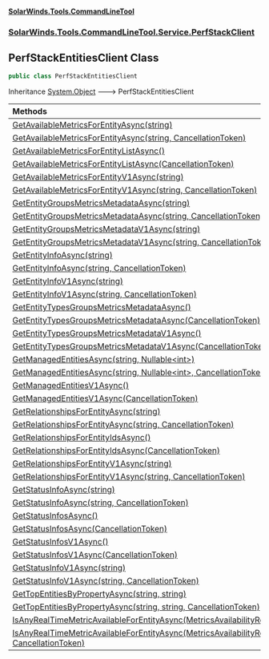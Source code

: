 #### [SolarWinds.Tools.CommandLineTool](index.md 'index')
### [SolarWinds.Tools.CommandLineTool.Service.PerfStackClient](index.md#SolarWinds.Tools.CommandLineTool.Service.PerfStackClient 'SolarWinds.Tools.CommandLineTool.Service.PerfStackClient')

## PerfStackEntitiesClient Class

```csharp
public class PerfStackEntitiesClient
```

Inheritance [System.Object](https://docs.microsoft.com/en-us/dotnet/api/System.Object 'System.Object') &#129106; PerfStackEntitiesClient

| Methods | |
| :--- | :--- |
| [GetAvailableMetricsForEntityAsync(string)](PerfStackEntitiesClient.GetAvailableMetricsForEntityAsync(string).md 'SolarWinds.Tools.CommandLineTool.Service.PerfStackClient.PerfStackEntitiesClient.GetAvailableMetricsForEntityAsync(string)') | |
| [GetAvailableMetricsForEntityAsync(string, CancellationToken)](PerfStackEntitiesClient.GetAvailableMetricsForEntityAsync(string,CancellationToken).md 'SolarWinds.Tools.CommandLineTool.Service.PerfStackClient.PerfStackEntitiesClient.GetAvailableMetricsForEntityAsync(string, System.Threading.CancellationToken)') | |
| [GetAvailableMetricsForEntityListAsync()](PerfStackEntitiesClient.GetAvailableMetricsForEntityListAsync().md 'SolarWinds.Tools.CommandLineTool.Service.PerfStackClient.PerfStackEntitiesClient.GetAvailableMetricsForEntityListAsync()') | |
| [GetAvailableMetricsForEntityListAsync(CancellationToken)](PerfStackEntitiesClient.GetAvailableMetricsForEntityListAsync(CancellationToken).md 'SolarWinds.Tools.CommandLineTool.Service.PerfStackClient.PerfStackEntitiesClient.GetAvailableMetricsForEntityListAsync(System.Threading.CancellationToken)') | |
| [GetAvailableMetricsForEntityV1Async(string)](PerfStackEntitiesClient.GetAvailableMetricsForEntityV1Async(string).md 'SolarWinds.Tools.CommandLineTool.Service.PerfStackClient.PerfStackEntitiesClient.GetAvailableMetricsForEntityV1Async(string)') | |
| [GetAvailableMetricsForEntityV1Async(string, CancellationToken)](PerfStackEntitiesClient.GetAvailableMetricsForEntityV1Async(string,CancellationToken).md 'SolarWinds.Tools.CommandLineTool.Service.PerfStackClient.PerfStackEntitiesClient.GetAvailableMetricsForEntityV1Async(string, System.Threading.CancellationToken)') | |
| [GetEntityGroupsMetricsMetadataAsync(string)](PerfStackEntitiesClient.GetEntityGroupsMetricsMetadataAsync(string).md 'SolarWinds.Tools.CommandLineTool.Service.PerfStackClient.PerfStackEntitiesClient.GetEntityGroupsMetricsMetadataAsync(string)') | |
| [GetEntityGroupsMetricsMetadataAsync(string, CancellationToken)](PerfStackEntitiesClient.GetEntityGroupsMetricsMetadataAsync(string,CancellationToken).md 'SolarWinds.Tools.CommandLineTool.Service.PerfStackClient.PerfStackEntitiesClient.GetEntityGroupsMetricsMetadataAsync(string, System.Threading.CancellationToken)') | |
| [GetEntityGroupsMetricsMetadataV1Async(string)](PerfStackEntitiesClient.GetEntityGroupsMetricsMetadataV1Async(string).md 'SolarWinds.Tools.CommandLineTool.Service.PerfStackClient.PerfStackEntitiesClient.GetEntityGroupsMetricsMetadataV1Async(string)') | |
| [GetEntityGroupsMetricsMetadataV1Async(string, CancellationToken)](PerfStackEntitiesClient.GetEntityGroupsMetricsMetadataV1Async(string,CancellationToken).md 'SolarWinds.Tools.CommandLineTool.Service.PerfStackClient.PerfStackEntitiesClient.GetEntityGroupsMetricsMetadataV1Async(string, System.Threading.CancellationToken)') | |
| [GetEntityInfoAsync(string)](PerfStackEntitiesClient.GetEntityInfoAsync(string).md 'SolarWinds.Tools.CommandLineTool.Service.PerfStackClient.PerfStackEntitiesClient.GetEntityInfoAsync(string)') | |
| [GetEntityInfoAsync(string, CancellationToken)](PerfStackEntitiesClient.GetEntityInfoAsync(string,CancellationToken).md 'SolarWinds.Tools.CommandLineTool.Service.PerfStackClient.PerfStackEntitiesClient.GetEntityInfoAsync(string, System.Threading.CancellationToken)') | |
| [GetEntityInfoV1Async(string)](PerfStackEntitiesClient.GetEntityInfoV1Async(string).md 'SolarWinds.Tools.CommandLineTool.Service.PerfStackClient.PerfStackEntitiesClient.GetEntityInfoV1Async(string)') | |
| [GetEntityInfoV1Async(string, CancellationToken)](PerfStackEntitiesClient.GetEntityInfoV1Async(string,CancellationToken).md 'SolarWinds.Tools.CommandLineTool.Service.PerfStackClient.PerfStackEntitiesClient.GetEntityInfoV1Async(string, System.Threading.CancellationToken)') | |
| [GetEntityTypesGroupsMetricsMetadataAsync()](PerfStackEntitiesClient.GetEntityTypesGroupsMetricsMetadataAsync().md 'SolarWinds.Tools.CommandLineTool.Service.PerfStackClient.PerfStackEntitiesClient.GetEntityTypesGroupsMetricsMetadataAsync()') | |
| [GetEntityTypesGroupsMetricsMetadataAsync(CancellationToken)](PerfStackEntitiesClient.GetEntityTypesGroupsMetricsMetadataAsync(CancellationToken).md 'SolarWinds.Tools.CommandLineTool.Service.PerfStackClient.PerfStackEntitiesClient.GetEntityTypesGroupsMetricsMetadataAsync(System.Threading.CancellationToken)') | |
| [GetEntityTypesGroupsMetricsMetadataV1Async()](PerfStackEntitiesClient.GetEntityTypesGroupsMetricsMetadataV1Async().md 'SolarWinds.Tools.CommandLineTool.Service.PerfStackClient.PerfStackEntitiesClient.GetEntityTypesGroupsMetricsMetadataV1Async()') | |
| [GetEntityTypesGroupsMetricsMetadataV1Async(CancellationToken)](PerfStackEntitiesClient.GetEntityTypesGroupsMetricsMetadataV1Async(CancellationToken).md 'SolarWinds.Tools.CommandLineTool.Service.PerfStackClient.PerfStackEntitiesClient.GetEntityTypesGroupsMetricsMetadataV1Async(System.Threading.CancellationToken)') | |
| [GetManagedEntitiesAsync(string, Nullable&lt;int&gt;)](PerfStackEntitiesClient.GetManagedEntitiesAsync(string,Nullable_int_).md 'SolarWinds.Tools.CommandLineTool.Service.PerfStackClient.PerfStackEntitiesClient.GetManagedEntitiesAsync(string, System.Nullable<int>)') | |
| [GetManagedEntitiesAsync(string, Nullable&lt;int&gt;, CancellationToken)](PerfStackEntitiesClient.GetManagedEntitiesAsync(string,Nullable_int_,CancellationToken).md 'SolarWinds.Tools.CommandLineTool.Service.PerfStackClient.PerfStackEntitiesClient.GetManagedEntitiesAsync(string, System.Nullable<int>, System.Threading.CancellationToken)') | |
| [GetManagedEntitiesV1Async()](PerfStackEntitiesClient.GetManagedEntitiesV1Async().md 'SolarWinds.Tools.CommandLineTool.Service.PerfStackClient.PerfStackEntitiesClient.GetManagedEntitiesV1Async()') | |
| [GetManagedEntitiesV1Async(CancellationToken)](PerfStackEntitiesClient.GetManagedEntitiesV1Async(CancellationToken).md 'SolarWinds.Tools.CommandLineTool.Service.PerfStackClient.PerfStackEntitiesClient.GetManagedEntitiesV1Async(System.Threading.CancellationToken)') | |
| [GetRelationshipsForEntityAsync(string)](PerfStackEntitiesClient.GetRelationshipsForEntityAsync(string).md 'SolarWinds.Tools.CommandLineTool.Service.PerfStackClient.PerfStackEntitiesClient.GetRelationshipsForEntityAsync(string)') | |
| [GetRelationshipsForEntityAsync(string, CancellationToken)](PerfStackEntitiesClient.GetRelationshipsForEntityAsync(string,CancellationToken).md 'SolarWinds.Tools.CommandLineTool.Service.PerfStackClient.PerfStackEntitiesClient.GetRelationshipsForEntityAsync(string, System.Threading.CancellationToken)') | |
| [GetRelationshipsForEntityIdsAsync()](PerfStackEntitiesClient.GetRelationshipsForEntityIdsAsync().md 'SolarWinds.Tools.CommandLineTool.Service.PerfStackClient.PerfStackEntitiesClient.GetRelationshipsForEntityIdsAsync()') | |
| [GetRelationshipsForEntityIdsAsync(CancellationToken)](PerfStackEntitiesClient.GetRelationshipsForEntityIdsAsync(CancellationToken).md 'SolarWinds.Tools.CommandLineTool.Service.PerfStackClient.PerfStackEntitiesClient.GetRelationshipsForEntityIdsAsync(System.Threading.CancellationToken)') | |
| [GetRelationshipsForEntityV1Async(string)](PerfStackEntitiesClient.GetRelationshipsForEntityV1Async(string).md 'SolarWinds.Tools.CommandLineTool.Service.PerfStackClient.PerfStackEntitiesClient.GetRelationshipsForEntityV1Async(string)') | |
| [GetRelationshipsForEntityV1Async(string, CancellationToken)](PerfStackEntitiesClient.GetRelationshipsForEntityV1Async(string,CancellationToken).md 'SolarWinds.Tools.CommandLineTool.Service.PerfStackClient.PerfStackEntitiesClient.GetRelationshipsForEntityV1Async(string, System.Threading.CancellationToken)') | |
| [GetStatusInfoAsync(string)](PerfStackEntitiesClient.GetStatusInfoAsync(string).md 'SolarWinds.Tools.CommandLineTool.Service.PerfStackClient.PerfStackEntitiesClient.GetStatusInfoAsync(string)') | |
| [GetStatusInfoAsync(string, CancellationToken)](PerfStackEntitiesClient.GetStatusInfoAsync(string,CancellationToken).md 'SolarWinds.Tools.CommandLineTool.Service.PerfStackClient.PerfStackEntitiesClient.GetStatusInfoAsync(string, System.Threading.CancellationToken)') | |
| [GetStatusInfosAsync()](PerfStackEntitiesClient.GetStatusInfosAsync().md 'SolarWinds.Tools.CommandLineTool.Service.PerfStackClient.PerfStackEntitiesClient.GetStatusInfosAsync()') | |
| [GetStatusInfosAsync(CancellationToken)](PerfStackEntitiesClient.GetStatusInfosAsync(CancellationToken).md 'SolarWinds.Tools.CommandLineTool.Service.PerfStackClient.PerfStackEntitiesClient.GetStatusInfosAsync(System.Threading.CancellationToken)') | |
| [GetStatusInfosV1Async()](PerfStackEntitiesClient.GetStatusInfosV1Async().md 'SolarWinds.Tools.CommandLineTool.Service.PerfStackClient.PerfStackEntitiesClient.GetStatusInfosV1Async()') | |
| [GetStatusInfosV1Async(CancellationToken)](PerfStackEntitiesClient.GetStatusInfosV1Async(CancellationToken).md 'SolarWinds.Tools.CommandLineTool.Service.PerfStackClient.PerfStackEntitiesClient.GetStatusInfosV1Async(System.Threading.CancellationToken)') | |
| [GetStatusInfoV1Async(string)](PerfStackEntitiesClient.GetStatusInfoV1Async(string).md 'SolarWinds.Tools.CommandLineTool.Service.PerfStackClient.PerfStackEntitiesClient.GetStatusInfoV1Async(string)') | |
| [GetStatusInfoV1Async(string, CancellationToken)](PerfStackEntitiesClient.GetStatusInfoV1Async(string,CancellationToken).md 'SolarWinds.Tools.CommandLineTool.Service.PerfStackClient.PerfStackEntitiesClient.GetStatusInfoV1Async(string, System.Threading.CancellationToken)') | |
| [GetTopEntitiesByPropertyAsync(string, string)](PerfStackEntitiesClient.GetTopEntitiesByPropertyAsync(string,string).md 'SolarWinds.Tools.CommandLineTool.Service.PerfStackClient.PerfStackEntitiesClient.GetTopEntitiesByPropertyAsync(string, string)') | |
| [GetTopEntitiesByPropertyAsync(string, string, CancellationToken)](PerfStackEntitiesClient.GetTopEntitiesByPropertyAsync(string,string,CancellationToken).md 'SolarWinds.Tools.CommandLineTool.Service.PerfStackClient.PerfStackEntitiesClient.GetTopEntitiesByPropertyAsync(string, string, System.Threading.CancellationToken)') | |
| [IsAnyRealTimeMetricAvailableForEntityAsync(MetricsAvailabilityRequest)](PerfStackEntitiesClient.IsAnyRealTimeMetricAvailableForEntityAsync(MetricsAvailabilityRequest).md 'SolarWinds.Tools.CommandLineTool.Service.PerfStackClient.PerfStackEntitiesClient.IsAnyRealTimeMetricAvailableForEntityAsync(SolarWinds.Tools.CommandLineTool.Service.PerfStackClient.MetricsAvailabilityRequest)') | |
| [IsAnyRealTimeMetricAvailableForEntityAsync(MetricsAvailabilityRequest, CancellationToken)](PerfStackEntitiesClient.IsAnyRealTimeMetricAvailableForEntityAsync(MetricsAvailabilityRequest,CancellationToken).md 'SolarWinds.Tools.CommandLineTool.Service.PerfStackClient.PerfStackEntitiesClient.IsAnyRealTimeMetricAvailableForEntityAsync(SolarWinds.Tools.CommandLineTool.Service.PerfStackClient.MetricsAvailabilityRequest, System.Threading.CancellationToken)') | |
